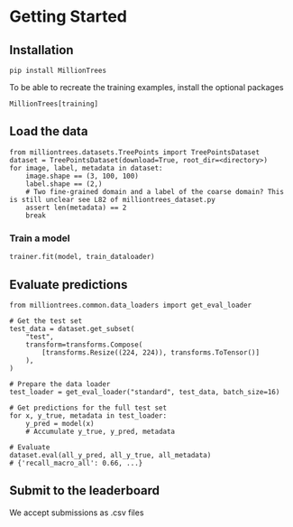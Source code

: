 # Getting Started

## Installation

```
pip install MillionTrees
```

To be able to recreate the training examples, install the optional packages

```
MillionTrees[training]
```

## Load the data

```
from milliontrees.datasets.TreePoints import TreePointsDataset
dataset = TreePointsDataset(download=True, root_dir=<directory>) 
for image, label, metadata in dataset:
    image.shape == (3, 100, 100)
    label.shape == (2,)
    # Two fine-grained domain and a label of the coarse domain? This is still unclear see L82 of milliontrees_dataset.py
    assert len(metadata) == 2
    break
```
### Train a model

```
trainer.fit(model, train_dataloader)
```

## Evaluate predictions

```
from milliontrees.common.data_loaders import get_eval_loader

# Get the test set
test_data = dataset.get_subset(
    "test",
    transform=transforms.Compose(
        [transforms.Resize((224, 224)), transforms.ToTensor()]
    ),
)

# Prepare the data loader
test_loader = get_eval_loader("standard", test_data, batch_size=16)

# Get predictions for the full test set
for x, y_true, metadata in test_loader:
    y_pred = model(x)
    # Accumulate y_true, y_pred, metadata

# Evaluate
dataset.eval(all_y_pred, all_y_true, all_metadata)
# {'recall_macro_all': 0.66, ...}
```

## Submit to the leaderboard

We accept submissions as .csv files 